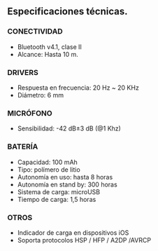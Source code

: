## Especificaciones técnicas.

### CONECTIVIDAD
- Bluetooth v4.1, clase II
- Alcance: Hasta 10 m.
 
### DRIVERS
- Respuesta en frecuencia: 20  Hz ~ 20 KHz
- Diámetro: 6 mm

### MICRÓFONO
- Sensibilidad: -42 dB±3 dB (@1 Khz)

### BATERÍA
- Capacidad: 100 mAh
- Tipo: polímero de litio
- Autonomía en uso: hasta 8 horas
- Autonomía en stand by: 300 horas
- Sistema de carga: microUSB
- Tiempo de carga: 1,5 horas

### OTROS
- Indicador de carga en dispositivos iOS
- Soporta protocolos HSP / HFP / A2DP /AVRCP 

